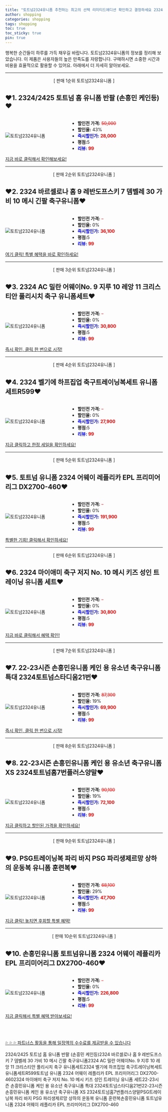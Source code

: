 ```yaml
---
title: "토트넘2324유니폼 추천하는 최고의 선택 리미티드에디션 확인하고 결정하세요 2324/2425 토트넘 홈 유니폼 반팔"
author: shopping
categories: shopping
tags: shopping
toc: true
toc_sticky: true
pin: true
---
```

행복한 순간들이 하루를 가득 채우길 바랍니다. 토트넘2324유니폼의 정보를 정리해 보았습니다. 이 제품은 사용자들의 높은 만족도를 자랑합니다. 구매하시면 소중한 시간과 비용을 효율적으로 활용할 수 있어요. 아래에서 더 자세히 알아보세요.

---
<p class="toplist" style="margin: 0 auto; display: block; width: fit-content;">[ 판매 1순위 토트넘2324유니폼 ]</p>

<h2><strong>❤️1. 2324/2425 토트넘 홈 유니폼 반팔 (손흥민 케인등)❤️</strong></h2>

<div style="display: flex; align-items: center;">
    <div style="flex: 0.4;">
        <img src="https://thumbnail7.coupangcdn.com/thumbnails/remote/230x230ex/image/vendor_inventory/283a/8bbe538987c84895be9a439f417ab34f261fa403e79c62c3402a5574185a.jpg" alt="토트넘2324유니폼" style="max-width: 100%;">
    </div>
    <div style="flex: 0.6; margin-left: 10px;">
        <ul>
            <li><strong>할인전 가격:</strong> <del style="color: red;">50,000</del></li>
            <li><strong>할인율:</strong> 43%</li>
            <li><span style='color:blue'><strong>즉시할인가:</strong></span> <span style='color:red'><strong>28,000</strong></span></li>
            <li><strong>평점:</strong>5</li>
            <li><span style='color:blue'><strong>리뷰:</strong></span> <span style='color:red'><strong>99</strong></span></li>
        </ul>
    </div>
</div>
<div class="center">
    <a href="https://selin100587001.github.io?lptag=AF9450613&subid=githubio&pageKey=8254032481&traceid=V0-153&itemId=23767210646&vendorItemId=90791536776" class="myButton">
        지금 바로 클릭해서 확인해보세요!
    </a>
</div>


---
<p class="toplist" style="margin: 0 auto; display: block; width: fit-content;">[ 판매 2순위 토트넘2324유니폼 ]</p>

<h2><strong>❤️2. 2324 바르셀로나 홈 9 레반도프스키 7 뎀벨레 30 가비 10 메시 긴팔 축구유니폼❤️</strong></h2>

<div style="display: flex; align-items: center;">
    <div style="flex: 0.4;">
        <img src="https://thumbnail10.coupangcdn.com/thumbnails/remote/230x230ex/image/vendor_inventory/2b80/fe42c32c8c2e346f11bdbacbb3c63fe1920daf6ec9e4808877798515933a.jpg" alt="토트넘2324유니폼" style="max-width: 100%;">
    </div>
    <div style="flex: 0.6; margin-left: 10px;">
        <ul>
            <li><strong>할인전 가격:</strong> <del style="color: red;">-</del></li>
            <li><strong>할인율:</strong> 0%</li>
            <li><span style='color:blue'><strong>즉시할인가:</strong></span> <span style='color:red'><strong>36,100</strong></span></li>
            <li><strong>평점:</strong>5</li>
            <li><span style='color:blue'><strong>리뷰:</strong></span> <span style='color:red'><strong>99</strong></span></li>
        </ul>
    </div>
</div>
<div class="center">
    <a href="https://selin100587001.github.io?lptag=AF9450613&subid=githubio&pageKey=8252591776&traceid=V0-153&itemId=23761179119&vendorItemId=90785585626" class="myButton">
        여기 클릭! 특별 혜택을 바로 확인하세요!
    </a>
</div>


---
<p class="toplist" style="margin: 0 auto; display: block; width: fit-content;">[ 판매 3순위 토트넘2324유니폼 ]</p>

<h2><strong>❤️3. 2324 AC 밀란 어웨이No. 9 지루 10 레앙 11 크리스티안 풀리시치 축구 유니폼세트❤️</strong></h2>

<div style="display: flex; align-items: center;">
    <div style="flex: 0.4;">
        <img src="https://thumbnail7.coupangcdn.com/thumbnails/remote/230x230ex/image/vendor_inventory/aa35/5caf643c81910f9c1676dccdff485261999e6907ce3ad85892b374c32316.jpg" alt="토트넘2324유니폼" style="max-width: 100%;">
    </div>
    <div style="flex: 0.6; margin-left: 10px;">
        <ul>
            <li><strong>할인전 가격:</strong> <del style="color: red;">-</del></li>
            <li><strong>할인율:</strong> 0%</li>
            <li><span style='color:blue'><strong>즉시할인가:</strong></span> <span style='color:red'><strong>30,800</strong></span></li>
            <li><strong>평점:</strong>5</li>
            <li><span style='color:blue'><strong>리뷰:</strong></span> <span style='color:red'><strong>99</strong></span></li>
        </ul>
    </div>
</div>
<div class="center">
    <a href="https://selin100587001.github.io?lptag=AF9450613&subid=githubio&pageKey=8252586382&traceid=V0-153&itemId=23761153106&vendorItemId=90785560151" class="myButton">
        즉시 확인, 클릭 한 번으로 시작!
    </a>
</div>


---
<p class="toplist" style="margin: 0 auto; display: block; width: fit-content;">[ 판매 4순위 토트넘2324유니폼 ]</p>

<h2><strong>❤️4. 2324 벨기에 하프집업 축구트레이닝복세트 유니폼세트R599❤️</strong></h2>

<div style="display: flex; align-items: center;">
    <div style="flex: 0.4;">
        <img src="https://thumbnail7.coupangcdn.com/thumbnails/remote/230x230ex/image/vendor_inventory/3772/8ab7e3b81f95df6bb484c552adbc537393c65daa30074750e0f059ebaf16.jpg" alt="토트넘2324유니폼" style="max-width: 100%;">
    </div>
    <div style="flex: 0.6; margin-left: 10px;">
        <ul>
            <li><strong>할인전 가격:</strong> <del style="color: red;">-</del></li>
            <li><strong>할인율:</strong> 0%</li>
            <li><span style='color:blue'><strong>즉시할인가:</strong></span> <span style='color:red'><strong>27,900</strong></span></li>
            <li><strong>평점:</strong>5</li>
            <li><span style='color:blue'><strong>리뷰:</strong></span> <span style='color:red'><strong>99</strong></span></li>
        </ul>
    </div>
</div>
<div class="center">
    <a href="https://selin100587001.github.io?lptag=AF9450613&subid=githubio&pageKey=7914961355&traceid=V0-153&itemId=21727084967&vendorItemId=88776285432" class="myButton">
        지금 클릭하고 한정 세일을 확인하세요!
    </a>
</div>


---
<p class="toplist" style="margin: 0 auto; display: block; width: fit-content;">[ 판매 5순위 토트넘2324유니폼 ]</p>

<h2><strong>❤️5. 토트넘 유니폼 2324 어웨이 레플리카 EPL 프리미어리그 DX2700-460❤️</strong></h2>

<div style="display: flex; align-items: center;">
    <div style="flex: 0.4;">
        <img src="https://thumbnail8.coupangcdn.com/thumbnails/remote/230x230ex/image/vendor_inventory/58de/5119659fb1b72d26a01517fa7d436267ed4cdb6408ba53ced9d54e44b0b8.jpg" alt="토트넘2324유니폼" style="max-width: 100%;">
    </div>
    <div style="flex: 0.6; margin-left: 10px;">
        <ul>
            <li><strong>할인전 가격:</strong> <del style="color: red;">-</del></li>
            <li><strong>할인율:</strong> 0%</li>
            <li><span style='color:blue'><strong>즉시할인가:</strong></span> <span style='color:red'><strong>191,900</strong></span></li>
            <li><strong>평점:</strong>5</li>
            <li><span style='color:blue'><strong>리뷰:</strong></span> <span style='color:red'><strong>99</strong></span></li>
        </ul>
    </div>
</div>
<div class="center">
    <a href="https://selin100587001.github.io?lptag=AF9450613&subid=githubio&pageKey=7541757749&traceid=V0-153&itemId=19827933472&vendorItemId=86929786142" class="myButton">
        특별한 기회! 클릭해서 확인하세요!
    </a>
</div>


---
<p class="toplist" style="margin: 0 auto; display: block; width: fit-content;">[ 판매 6순위 토트넘2324유니폼 ]</p>

<h2><strong>❤️6. 2324 마이애미 축구 저지 No. 10 메시 키즈 성인 트레이닝 유니폼 세트❤️</strong></h2>

<div style="display: flex; align-items: center;">
    <div style="flex: 0.4;">
        <img src="https://thumbnail7.coupangcdn.com/thumbnails/remote/230x230ex/image/vendor_inventory/5f15/47ee29770fd71c3995509b2aec7ac7dfa0b3342a35df8c54631c90b8b764.jpg" alt="토트넘2324유니폼" style="max-width: 100%;">
    </div>
    <div style="flex: 0.6; margin-left: 10px;">
        <ul>
            <li><strong>할인전 가격:</strong> <del style="color: red;">-</del></li>
            <li><strong>할인율:</strong> 0%</li>
            <li><span style='color:blue'><strong>즉시할인가:</strong></span> <span style='color:red'><strong>30,800</strong></span></li>
            <li><strong>평점:</strong>5</li>
            <li><span style='color:blue'><strong>리뷰:</strong></span> <span style='color:red'><strong>99</strong></span></li>
        </ul>
    </div>
</div>
<div class="center">
    <a href="https://selin100587001.github.io?lptag=AF9450613&subid=githubio&pageKey=8252588535&traceid=V0-153&itemId=23761164036&vendorItemId=90785571093" class="myButton">
        지금 바로 클릭해서 혜택 확인!
    </a>
</div>


---
<p class="toplist" style="margin: 0 auto; display: block; width: fit-content;">[ 판매 7순위 토트넘2324유니폼 ]</p>

<h2><strong>❤️7. 22-23시즌 손흥민유니폼 케인 용 유소년 축구유니폼 특대 2324토트넘스타디움21번❤️</strong></h2>

<div style="display: flex; align-items: center;">
    <div style="flex: 0.4;">
        <img src="https://thumbnail8.coupangcdn.com/thumbnails/remote/230x230ex/image/vendor_inventory/8e29/d7ed0af59d6c637eec82bc4bf0b80de6c19b463030729bad9f2dc682148e.jpg" alt="토트넘2324유니폼" style="max-width: 100%;">
    </div>
    <div style="flex: 0.6; margin-left: 10px;">
        <ul>
            <li><strong>할인전 가격:</strong> <del style="color: red;">87,300</del></li>
            <li><strong>할인율:</strong> 19%</li>
            <li><span style='color:blue'><strong>즉시할인가:</strong></span> <span style='color:red'><strong>69,900</strong></span></li>
            <li><strong>평점:</strong>5</li>
            <li><span style='color:blue'><strong>리뷰:</strong></span> <span style='color:red'><strong>99</strong></span></li>
        </ul>
    </div>
</div>
<div class="center">
    <a href="https://selin100587001.github.io?lptag=AF9450613&subid=githubio&pageKey=7649032821&traceid=V0-153&itemId=20347184235&vendorItemId=87431784516" class="myButton">
        즉시 확인, 클릭 한 번으로 시작!
    </a>
</div>


---
<p class="toplist" style="margin: 0 auto; display: block; width: fit-content;">[ 판매 8순위 토트넘2324유니폼 ]</p>

<h2><strong>❤️8. 22-23시즌 손흥민유니폼 케인 용 유소년 축구유니폼 XS 2324토트넘홈7번플러스양말❤️</strong></h2>

<div style="display: flex; align-items: center;">
    <div style="flex: 0.4;">
        <img src="https://thumbnail8.coupangcdn.com/thumbnails/remote/230x230ex/image/vendor_inventory/8e29/d7ed0af59d6c637eec82bc4bf0b80de6c19b463030729bad9f2dc682148e.jpg" alt="토트넘2324유니폼" style="max-width: 100%;">
    </div>
    <div style="flex: 0.6; margin-left: 10px;">
        <ul>
            <li><strong>할인전 가격:</strong> <del style="color: red;">90,100</del></li>
            <li><strong>할인율:</strong> 19%</li>
            <li><span style='color:blue'><strong>즉시할인가:</strong></span> <span style='color:red'><strong>72,100</strong></span></li>
            <li><strong>평점:</strong>5</li>
            <li><span style='color:blue'><strong>리뷰:</strong></span> <span style='color:red'><strong>99</strong></span></li>
        </ul>
    </div>
</div>
<div class="center">
    <a href="https://selin100587001.github.io?lptag=AF9450613&subid=githubio&pageKey=7649032821&traceid=V0-153&itemId=20347184220&vendorItemId=87431784469" class="myButton">
        지금 클릭하고 할인된 가격을 확인하세요!
    </a>
</div>


---
<p class="toplist" style="margin: 0 auto; display: block; width: fit-content;">[ 판매 9순위 토트넘2324유니폼 ]</p>

<h2><strong>❤️9. PSG트레이닝복 파리 바지 PSG 파리생제르망 상하의 운동복 유니폼 훈련복❤️</strong></h2>

<div style="display: flex; align-items: center;">
    <div style="flex: 0.4;">
        <img src="https://thumbnail7.coupangcdn.com/thumbnails/remote/230x230ex/image/vendor_inventory/e7f7/2dce641619e6afcb661bc07f8569ffeb7a2d7abdb5024e833b1a9583e626.png" alt="토트넘2324유니폼" style="max-width: 100%;">
    </div>
    <div style="flex: 0.6; margin-left: 10px;">
        <ul>
            <li><strong>할인전 가격:</strong> <del style="color: red;">68,100</del></li>
            <li><strong>할인율:</strong> 29%</li>
            <li><span style='color:blue'><strong>즉시할인가:</strong></span> <span style='color:red'><strong>47,700</strong></span></li>
            <li><strong>평점:</strong>5</li>
            <li><span style='color:blue'><strong>리뷰:</strong></span> <span style='color:red'><strong>99</strong></span></li>
        </ul>
    </div>
</div>
<div class="center">
    <a href="https://selin100587001.github.io?lptag=AF9450613&subid=githubio&pageKey=7810486766&traceid=V0-153&itemId=21183347973&vendorItemId=88244733543" class="myButton">
        지금 클릭! 놓치면 후회할 특별 혜택!
    </a>
</div>


---
<p class="toplist" style="margin: 0 auto; display: block; width: fit-content;">[ 판매 10순위 토트넘2324유니폼 ]</p>

<h2><strong>❤️10. 손흥민유니폼 토트넘유니폼 2324 어웨이 레플리카 EPL 프리미어리그 DX2700-460❤️</strong></h2>

<div style="display: flex; align-items: center;">
    <div style="flex: 0.4;">
        <img src="https://thumbnail8.coupangcdn.com/thumbnails/remote/230x230ex/image/vendor_inventory/4159/5b5ba5cf27cbcc7edd2ef63130e3ee0f223b4ad9d6423c9e0c0ecaaf34b4.jpg" alt="토트넘2324유니폼" style="max-width: 100%;">
    </div>
    <div style="flex: 0.6; margin-left: 10px;">
        <ul>
            <li><strong>할인전 가격:</strong> <del style="color: red;">-</del></li>
            <li><strong>할인율:</strong> 0%</li>
            <li><span style='color:blue'><strong>즉시할인가:</strong></span> <span style='color:red'><strong>226,800</strong></span></li>
            <li><strong>평점:</strong>5</li>
            <li><span style='color:blue'><strong>리뷰:</strong></span> <span style='color:red'><strong>99</strong></span></li>
        </ul>
    </div>
</div>
<div class="center">
    <a href="https://selin100587001.github.io?lptag=AF9450613&subid=githubio&pageKey=7541757495&traceid=V0-153&itemId=19827932200&vendorItemId=86929784957" class="myButton">
        지금 클릭해서 특별 혜택 받아보세요!
    </a>
</div>

<br><br><br>[💦 💦 💦 파트너스 활동을 통해 일정액의 수수료를 제공받을 수 있습니다](https://link.coupang.com/a/bcpT2c)<br><br>2324/2425 토트넘 홈 유니폼 반팔 (손흥민 케인등)2324 바르셀로나 홈 9 레반도프스키 7 뎀벨레 30 가비 10 메시 긴팔 축구유니폼2324 AC 밀란 어웨이No. 9 지루 10 레앙 11 크리스티안 풀리시치 축구 유니폼세트2324 벨기에 하프집업 축구트레이닝복세트 유니폼세트R599토트넘 유니폼 2324 어웨이 레플리카 EPL 프리미어리그 DX2700-4602324 마이애미 축구 저지 No. 10 메시 키즈 성인 트레이닝 유니폼 세트22-23시즌 손흥민유니폼 케인 용 유소년 축구유니폼 특대 2324토트넘스타디움21번22-23시즌 손흥민유니폼 케인 용 유소년 축구유니폼 XS 2324토트넘홈7번플러스양말PSG트레이닝복 파리 바지 PSG 파리생제르망 상하의 운동복 유니폼 훈련복손흥민유니폼 토트넘유니폼 2324 어웨이 레플리카 EPL 프리미어리그 DX2700-460